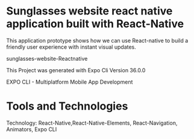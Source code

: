 # Sunglasses website react native application built with React-Native 

<p>This application prototype shows how we can use React-native to build a friendly user experience with instant visual updates.</p>

<p>sunglasses-website-Reactnative</p>
<p>This Project was generated with Expo Cli Version 36.0.0</p>

<p>EXPO CLI - Multiplatform Mobile App Development </p>

# Tools and Technologies
Technology: React-Native,React-Native-Elements, React-Navigation, Animators, Expo CLI